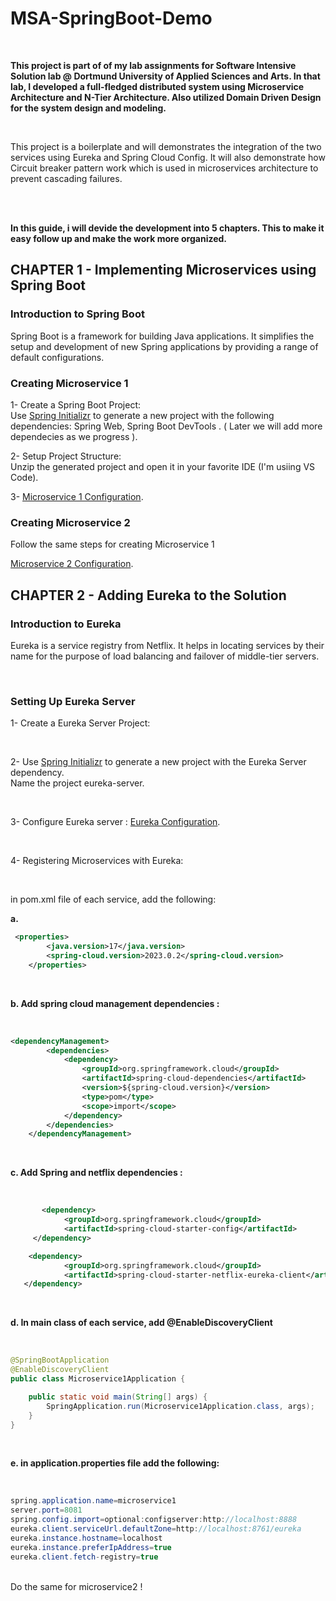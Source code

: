 # MSA-SpringBoot-Demo
<br/>

**This project is part of of my lab assignments for Software Intensive Solution lab @ Dortmund University of Applied Sciences and Arts. In that lab, I developed a full-fledged distributed system using **Microservice Architecture and N-Tier Architecture**. Also utilized Domain Driven Design for the system design and modeling.**

<br/>

This project is a boilerplate and will demonstrates the integration of the two services using Eureka and Spring Cloud Config. It will also demonstrate how Circuit breaker pattern work which is used in microservices architecture to prevent cascading failures.

<br/>
<br/>

**In this guide, i will devide the development into 5 chapters. This to make it easy follow up and make the work more organized.**

## CHAPTER 1 - Implementing Microservices using Spring Boot
### Introduction to Spring Boot
Spring Boot is a framework for building Java applications. It simplifies the setup and development of new Spring applications by providing a range of default configurations. <br/>

### Creating Microservice 1
1- Create a Spring Boot Project: <br/>
Use [Spring Initializr](https://start.spring.io/) to generate a new project with the following dependencies: Spring Web, Spring Boot DevTools .  ( Later we will add more dependecies as we progress ).
<br/>

2- Setup Project Structure: <br/>
Unzip the generated project and open it in your favorite IDE (I'm usiing VS Code).
<br/>

3- [Microservice 1 Configuration](https://github.com/CodingF0X/MSA-SpringBoot-demo/blob/feature-microservice1/microservice1/Microservice1.md).


### Creating Microservice 2
Follow the same steps for creating Microservice 1

[Microservice 2 Configuration](https://github.com/CodingF0X/MSA-SpringBoot-demo/blob/feature-microservice2/microservice2/Microservice2.md).

## CHAPTER 2 - Adding Eureka to the Solution
### Introduction to Eureka
Eureka is a service registry from Netflix. It helps in locating services by their name for the purpose of load balancing and failover of middle-tier servers.

<br/>

### Setting Up Eureka Server
1- Create a Eureka Server Project:

<br/>

2- Use [Spring Initializr](https://start.spring.io/) to generate a new project with the Eureka Server dependency.<br/>
Name the project eureka-server.

<br/>

3- Configure Eureka server : [Eureka Configuration](https://github.com/CodingF0X/MSA-SpringBoot-demo/blob/main/Eureka-Server/HELP.md).

<br/>

4- Registering Microservices with Eureka:

<br/>

in pom.xml file of each service, add the following: <br/>

**a.** 

```xml
 <properties>
		<java.version>17</java.version>
		<spring-cloud.version>2023.0.2</spring-cloud.version>
	</properties>
```

<br/>

**b. Add spring cloud management dependencies :**

<br/>

```xml
<dependencyManagement>
		<dependencies>
			<dependency>
				<groupId>org.springframework.cloud</groupId>
				<artifactId>spring-cloud-dependencies</artifactId>
				<version>${spring-cloud.version}</version>
				<type>pom</type>
				<scope>import</scope>
			</dependency>
		</dependencies>
	</dependencyManagement>
```

<br/>

**c. Add Spring and netflix dependencies :** 

<br/>

```xml
	   <dependency>
			<groupId>org.springframework.cloud</groupId>
			<artifactId>spring-cloud-starter-config</artifactId>
     </dependency>

    <dependency>
			<groupId>org.springframework.cloud</groupId>
			<artifactId>spring-cloud-starter-netflix-eureka-client</artifactId>
   </dependency>
```

<br/> 

**d. In main class of each service, add @EnableDiscoveryClient** 

<br/> 

```Java
@SpringBootApplication
@EnableDiscoveryClient
public class Microservice1Application {

	public static void main(String[] args) {
		SpringApplication.run(Microservice1Application.class, args);
	}
}
```

<br/>

**e. in application.properties file add the following:** 

<br/>

```java
spring.application.name=microservice1
server.port=8081
spring.config.import=optional:configserver:http://localhost:8888
eureka.client.serviceUrl.defaultZone=http://localhost:8761/eureka
eureka.instance.hostname=localhost
eureka.instance.preferIpAddress=true
eureka.client.fetch-registry=true
```
<br/> 
Do the same for microservice2 !

